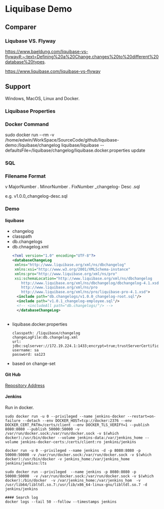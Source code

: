 # Liquibase Demo

## Comparer
### Liqubase VS. Flyway

https://www.baeldung.com/liquibase-vs-flyway#:~:text=Defining%20a%20Change,changes%20to%20different%20database%20types.

https://www.liquibase.com/liquibase-vs-flyway

## Support
Windows, MacOS, Linux and Docker.

### Liquibase Properties


### Docker Command
sudo docker run --rm -v /home/edwin/WorkSpace/SourceCode/github/liquibase-demo:/liquibase/changelog liquibase/liquibase --defaultsFile=/liquibase/changelog/liquibase.docker.properties update

### SQL

### Filename Format

v MajorNumber . MinorNumber . FixNumber _changelog- Desc .sql

e.g. v1.0.0_changelog-desc.sql

### Demo
#### liquibase
- changelog
- classpath
- db.changelogs
- db.chnagelog.xml
  ```xml
  <?xml version="1.0" encoding="UTF-8"?>
  <databaseChangeLog
   xmlns="http://www.liquibase.org/xml/ns/dbchangelog"
   xmlns:xsi="http://www.w3.org/2001/XMLSchema-instance"
   xmlns:pro="http://www.liquibase.org/xml/ns/pro"
   xsi:schemaLocation="http://www.liquibase.org/xml/ns/dbchangelog
      http://www.liquibase.org/xml/ns/dbchangelog/dbchangelog-4.1.xsd
      http://www.liquibase.org/xml/ns/pro 
      http://www.liquibase.org/xml/ns/pro/liquibase-pro-4.1.xsd">  
    <include path="db.changelogs/v1.0.0_changelog-root.sql"/>
    <include path="v1.0.1_changelog-employee.sql"/>
    <!-- <includeAll path="db.changelogs/"/> -->
    </databaseChangeLog>
        
- liquibase.docker.properties
  ```
  classpath: /liquibase/changelog
  changeLogFile:db.changelog.xml
  url: jdbc:sqlserver://172.19.224.1:1433;encrypt=true;trustServerCertificate=true;databaseName=inpart;
  username: sa
  password: sa123
 - based on change-set
 
 #### Git Hub
 [Repository Address](https://github.com/itrice/liquibase-demo)
 #### Jenkins
  Run in docker.
  ```
  sudo docker run -u 0 --privileged --name jenkins-docker --restart=on-failure --detach --env DOCKER_HOST=tcp://docker:2376 --env DOCKER_CERT_PATH=/certs/client --env DOCKER_TLS_VERIFY=1 --publish 8080:8080 --publish 50000:50000 -v /var/run/docker.sock:/var/run/docker.sock -v $(which docker):/usr/bin/docker --volume jenkins-data:/var/jenkins_home --volume jenkins-docker-certs:/certs/client:ro jenkins/jenkins

  docker run -u 0 --privileged --name jenkins -d -p 8080:8080 -p 50000:50000 -v /var/run/docker.sock:/var/run/docker.sock -v $(which docker):/usr/bin/docker -v jenkins_home:/var/jenkins_home jenkins/jenkins:lts

  sudo docker run --privileged  --name jenkins -p 8080:8080 -p 50000:50000  -v /var/run/docker.sock:/var/run/docker.sock -v $(which docker):/bin/docker  -v /var/jenkins_home:/var/jenkins_hom  -v /usr/lib64/libltdl.so.7:/usr/lib/x86_64-linux-gnu/libltdl.so.7 -d jenkins/jenkins

  #### Search log
  docker logs --tail 50 --follow --timestamps jenkins


